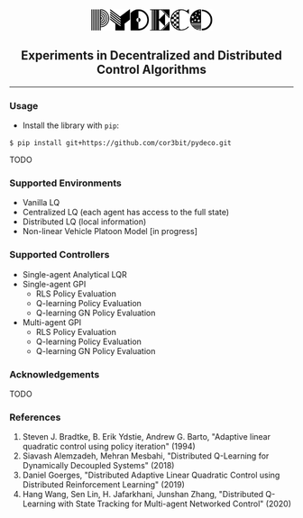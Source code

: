 <p align="center">
  <img width="215" height="38" src="./artifacts/logo2.png">
</p>

<h2 align='center'>Experiments in Decentralized and Distributed Control Algorithms</h2>

----

### Usage

- Install the library with `pip`:

```
$ pip install git+https://github.com/cor3bit/pydeco.git
```

TODO



### Supported Environments

* Vanilla LQ
* Centralized LQ (each agent has access to the full state)
* Distributed LQ (local information)
* Non-linear Vehicle Platoon Model [in progress]

### Supported Controllers

* Single-agent Analytical LQR
* Single-agent GPI
  * RLS Policy Evaluation
  * Q-learning Policy Evaluation
  * Q-learning GN Policy Evaluation
* Multi-agent GPI
  * RLS Policy Evaluation
  * Q-learning Policy Evaluation
  * Q-learning GN Policy Evaluation


### Acknowledgements

TODO


### References

1. Steven J. Bradtke, B. Erik Ydstie, Andrew G. Barto, 
"Adaptive linear quadratic control using policy iteration" (1994)
2. Siavash Alemzadeh, Mehran Mesbahi, 
"Distributed Q-Learning for Dynamically Decoupled Systems" (2018)
3. Daniel Goerges, "Distributed Adaptive Linear Quadratic Control 
using Distributed Reinforcement Learning" (2019)
4. Hang Wang, Sen Lin, H. Jafarkhani, Junshan Zhang, "Distributed 
Q-Learning with State Tracking for Multi-agent Networked Control" (2020)